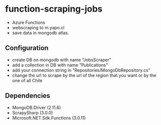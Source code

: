 # function-scraping-jobs
- Azure Functions
- webscraping to m.yapo.cl
- save data in mongodb atlas.

## Configuration
* create DB on mongodb with name "JobsScraper"
* add a collection in DB with name "Publications"
* add your connection string in "Repositories/MongoDbRepository.cs"
* change the url to scrape by the url of the region that you want or by the one of all Chile

## Dependencies
* MongoDB.Driver (2.11.6)
* ScrapySharp (3.0.0)
* Microsoft.NET.Sdk.Functions (3.0.11)
